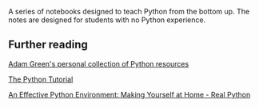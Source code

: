 A series of notebooks designed to teach Python from the bottom up.  The notes are designed for students with no Python experience.

## Further reading

[Adam Green's personal collection of Python resources](https://github.com/ADGEfficiency/programming-resources/tree/master/python)

[The Python Tutorial](https://docs.python.org/3/tutorial/)

[An Effective Python Environment: Making Yourself at Home - Real Python](https://realpython.com/effective-python-environment/)
